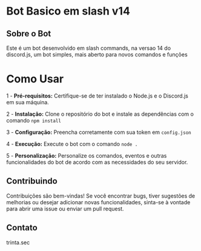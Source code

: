 # Bot Basico em slash v14

## Sobre o Bot
Este é um bot desenvolvido em slash commands, na versao 14 do discord.js, um bot simples, mais aberto para novos comandos e funções

# Como Usar
1 - **Pré-requisitos:** Certifique-se de ter instalado o Node.js e o Discord.js em sua máquina.

2 - **Instalação:** Clone o repositório do bot e instale as dependências com o comando `npm install`

3 - **Configuração:** Preencha corretamente com sua token em `config.json`

4 - **Execução:** Execute o bot com o comando `node .`

5 - **Personalização:** Personalize os comandos, eventos e outras funcionalidades do bot de acordo com as necessidades do seu servidor.

## Contribuindo
Contribuições são bem-vindas! Se você encontrar bugs, tiver sugestões de melhorias ou desejar adicionar novas funcionalidades, sinta-se à vontade para abrir uma issue ou enviar um pull request.

## Contato
trinta.sec







